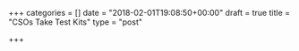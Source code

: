 +++
categories = []
date = "2018-02-01T19:08:50+00:00"
draft = true
title = "CSOs Take Test Kits"
type = "post"

+++

